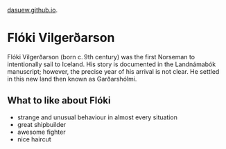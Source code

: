 [dasuew.github.io](https://dasuew.github.io).
# Flóki Vilgerðarson

Flóki Vilgerðarson (born c. 9th century) was the first Norseman to intentionally sail to Iceland. His story is documented in the Landnámabók manuscript; however, the precise year of his arrival is not clear. He settled in this new land then known as Garðarshólmi.

## What to like about Flóki

- strange and unusual behaviour in almost every situation
- great shipbuilder
- awesome fighter
- nice haircut